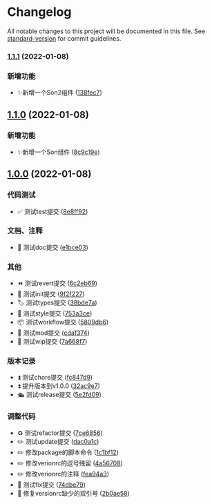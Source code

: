 # Changelog

All notable changes to this project will be documented in this file. See [standard-version](https://github.com/conventional-changelog/standard-version) for commit guidelines.

### [1.1.1](https://coderq-github/PlayGuitar-CoderQ-Sub/git-test/compare/v1.1.0...v1.1.1) (2022-01-08)


### 新增功能

* ✨新增一个Son2组件 ([138fec7](https://coderq-github/PlayGuitar-CoderQ-Sub/git-test/commit/138fec7af049fc1477b3c3934d4a99a936949cee))

## [1.1.0](https://coderq-github/PlayGuitar-CoderQ-Sub/git-test/compare/v1.0.0...v1.1.0) (2022-01-08)


### 新增功能

* ✨新增一个Son组件 ([8c9c19e](https://coderq-github/PlayGuitar-CoderQ-Sub/git-test/commit/8c9c19ea4610c1815a329e07ec7f745bc4690d4c))

## [1.0.0](https://coderq-github/PlayGuitar-CoderQ-Sub/git-test/compare/v0.0.0...v1.0.0) (2022-01-08)


### 代码测试

* ✅ 测试test提交 ([8e8ff92](https://coderq-github/PlayGuitar-CoderQ-Sub/git-test/commit/8e8ff92b318c272c14c72fd2e330ad63316a74ca))


### 文档、注释

* 📝 测试doc提交 ([e1bce03](https://coderq-github/PlayGuitar-CoderQ-Sub/git-test/commit/e1bce03194229b0e534fd71833af4f7efc724bc1))


### 其他

* ⏪ 测试revert提交 ([6c2eb69](https://coderq-github/PlayGuitar-CoderQ-Sub/git-test/commit/6c2eb6968d4c92d3766ea76d5c2ae312187d1c55))
* 🌈 测试init提交 ([9f2f227](https://coderq-github/PlayGuitar-CoderQ-Sub/git-test/commit/9f2f2270cab75a8eb75a742e527abcfab48ffee9))
* 🏷  测试types提交 ([38bde7a](https://coderq-github/PlayGuitar-CoderQ-Sub/git-test/commit/38bde7a9a5b2ac7117be3c56f89b6fa4c3047269))
* 💅 测试style提交 ([753a3ce](https://coderq-github/PlayGuitar-CoderQ-Sub/git-test/commit/753a3cef98925014e11237375daf1da34be565cc))
* 📦 测试workflow提交 ([5809db6](https://coderq-github/PlayGuitar-CoderQ-Sub/git-test/commit/5809db62360e7f5430a2ef96b6dd9bfe8592fa54))
* 🤡 测试mod提交 ([cdaf374](https://coderq-github/PlayGuitar-CoderQ-Sub/git-test/commit/cdaf374d2ec8527bc0b4b547e8afabdc5c7e7998))
* 🚧 测试wip提交 ([7a668f7](https://coderq-github/PlayGuitar-CoderQ-Sub/git-test/commit/7a668f7b7098ba794193f657ca74f0f7001fb466))


### 版本记录

* ⏫ 测试chore提交 ([fc847d9](https://coderq-github/PlayGuitar-CoderQ-Sub/git-test/commit/fc847d9d3566009bc6b4be5e403e5b0cdf329d19))
* ⏫ 提升版本到v1.0.0 ([32ac9e7](https://coderq-github/PlayGuitar-CoderQ-Sub/git-test/commit/32ac9e7d9d68984a552fd5aaf937ff15b2fd4b00))
* 🛳  测试release提交 ([5e2fd09](https://coderq-github/PlayGuitar-CoderQ-Sub/git-test/commit/5e2fd09d1b6ce631101363db667e13261ae25564))


### 调整代码

* ♻️ 测试refactor提交 ([7ce6856](https://coderq-github/PlayGuitar-CoderQ-Sub/git-test/commit/7ce68569efab1f8be89148d235f39a44dd5445fe))
* ✏️  测试update提交 ([dac0a1c](https://coderq-github/PlayGuitar-CoderQ-Sub/git-test/commit/dac0a1c40f2d4ef865835c795f679a5c41d48db0))
* ✏️  修改package的脚本命令 ([1c1bf12](https://coderq-github/PlayGuitar-CoderQ-Sub/git-test/commit/1c1bf12450ba3c18f9ac264b2bd80ad81b82611f))
* ✏️  修改verionrc的逗号残留 ([4a56708](https://coderq-github/PlayGuitar-CoderQ-Sub/git-test/commit/4a56708cde2b72b125467bf7b7cb9595f2774524))
* ✏️  修改verionrc的注释 ([fea94a3](https://coderq-github/PlayGuitar-CoderQ-Sub/git-test/commit/fea94a332c0996c801859e691fc2fe49756f8842))
* 🐛 测试fix提交 ([74dbe79](https://coderq-github/PlayGuitar-CoderQ-Sub/git-test/commit/74dbe798e1ab02ab62d491b41b0ba0ee3f8b055f))
* 🐛 修复versionrc缺少的双引号 ([2b0ae58](https://coderq-github/PlayGuitar-CoderQ-Sub/git-test/commit/2b0ae58f01b0f18d08c9d82ee34af770f778f245))
